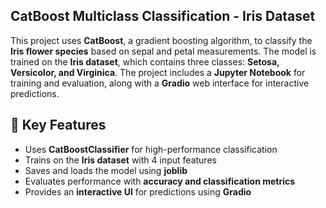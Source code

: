 ## CatBoost Multiclass Classification - Iris Dataset

This project uses **CatBoost**, a gradient boosting algorithm, to classify the **Iris flower species** based on sepal and petal measurements. The model is trained on the **Iris dataset**, which contains three classes: **Setosa, Versicolor, and Virginica**. The project includes a **Jupyter Notebook** for training and evaluation, along with a **Gradio** web interface for interactive predictions.

## 🚀 Key Features

- Uses **CatBoostClassifier** for high-performance classification  
- Trains on the **Iris dataset** with 4 input features  
- Saves and loads the model using **joblib**  
- Evaluates performance with **accuracy and classification metrics**  
- Provides an **interactive UI** for predictions using **Gradio**  
